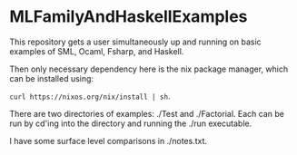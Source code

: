 # MLFamilyAndHaskellExamples

This repository gets a user simultaneously up and running on basic examples of SML, Ocaml, Fsharp, and Haskell.

Then only necessary dependency here is the nix package manager, which can be installed using: 

```curl https://nixos.org/nix/install | sh```. 

There are two directories of examples: ./Test and ./Factorial. Each can be run by cd'ing into the directory and running the ./run executable.

I have some surface level comparisons in ./notes.txt.
